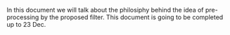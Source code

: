 In this document we will talk about the philosiphy behind the idea of pre-processing by the proposed filter. This document is going to be completed up to 23 Dec.
